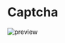 # Captcha

![preview](https://github.com/dayotech/Captcha-Generator/assets/31493149/f1475f2f-f263-4594-a4e7-31c927fb5fd7)
